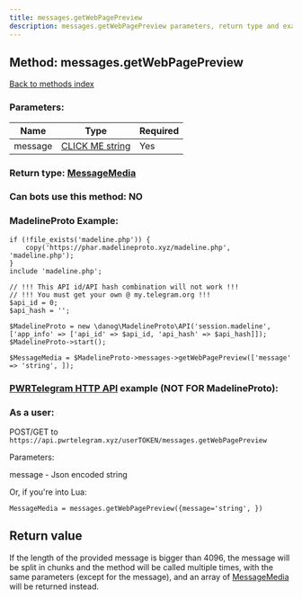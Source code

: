 ```yaml
---
title: messages.getWebPagePreview
description: messages.getWebPagePreview parameters, return type and example
---
```

## Method: messages.getWebPagePreview  
[Back to methods index](index.md)


### Parameters:

| Name     |    Type       | Required |
|----------|---------------|----------|
|message|[CLICK ME string](../types/string.md) | Yes|


### Return type: [MessageMedia](../types/MessageMedia.md)

### Can bots use this method: **NO**


### MadelineProto Example:


```
if (!file_exists('madeline.php')) {
    copy('https://phar.madelineproto.xyz/madeline.php', 'madeline.php');
}
include 'madeline.php';

// !!! This API id/API hash combination will not work !!!
// !!! You must get your own @ my.telegram.org !!!
$api_id = 0;
$api_hash = '';

$MadelineProto = new \danog\MadelineProto\API('session.madeline', ['app_info' => ['api_id' => $api_id, 'api_hash' => $api_hash]]);
$MadelineProto->start();

$MessageMedia = $MadelineProto->messages->getWebPagePreview(['message' => 'string', ]);
```

### [PWRTelegram HTTP API](https://pwrtelegram.xyz) example (NOT FOR MadelineProto):



### As a user:

POST/GET to `https://api.pwrtelegram.xyz/userTOKEN/messages.getWebPagePreview`

Parameters:

message - Json encoded string




Or, if you're into Lua:

```
MessageMedia = messages.getWebPagePreview({message='string', })
```


## Return value 

If the length of the provided message is bigger than 4096, the message will be split in chunks and the method will be called multiple times, with the same parameters (except for the message), and an array of [MessageMedia](../types/MessageMedia.md) will be returned instead.


